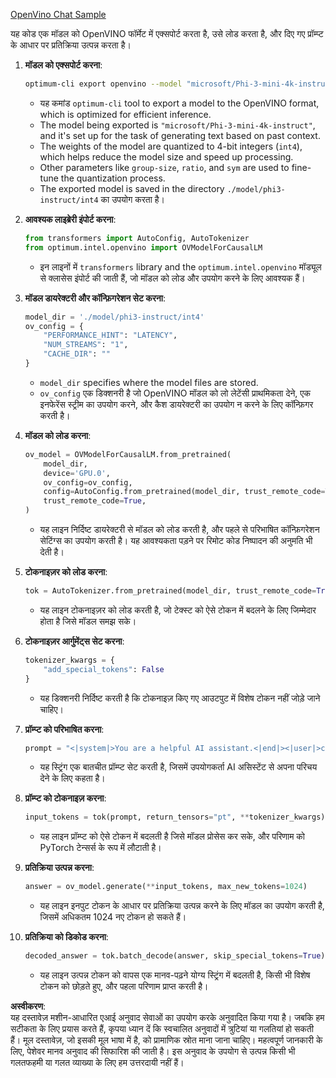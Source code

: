 [OpenVino Chat Sample](../../../../../../code/06.E2E/E2E_OpenVino_Chat_Phi3-instruct.ipynb)

यह कोड एक मॉडल को OpenVINO फॉर्मेट में एक्सपोर्ट करता है, उसे लोड करता है, और दिए गए प्रॉम्प्ट के आधार पर प्रतिक्रिया उत्पन्न करता है। 

1. **मॉडल को एक्सपोर्ट करना**:
   ```bash
   optimum-cli export openvino --model "microsoft/Phi-3-mini-4k-instruct" --task text-generation-with-past --weight-format int4 --group-size 128 --ratio 0.6 --sym --trust-remote-code ./model/phi3-instruct/int4
   ```
   - यह कमांड `optimum-cli` tool to export a model to the OpenVINO format, which is optimized for efficient inference.
   - The model being exported is `"microsoft/Phi-3-mini-4k-instruct"`, and it's set up for the task of generating text based on past context.
   - The weights of the model are quantized to 4-bit integers (`int4`), which helps reduce the model size and speed up processing.
   - Other parameters like `group-size`, `ratio`, and `sym` are used to fine-tune the quantization process.
   - The exported model is saved in the directory `./model/phi3-instruct/int4` का उपयोग करता है।

2. **आवश्यक लाइब्रेरी इंपोर्ट करना**:
   ```python
   from transformers import AutoConfig, AutoTokenizer
   from optimum.intel.openvino import OVModelForCausalLM
   ```
   - इन लाइनों में `transformers` library and the `optimum.intel.openvino` मॉड्यूल से क्लासेस इंपोर्ट की जाती हैं, जो मॉडल को लोड और उपयोग करने के लिए आवश्यक हैं।

3. **मॉडल डायरेक्टरी और कॉन्फ़िगरेशन सेट करना**:
   ```python
   model_dir = './model/phi3-instruct/int4'
   ov_config = {
       "PERFORMANCE_HINT": "LATENCY",
       "NUM_STREAMS": "1",
       "CACHE_DIR": ""
   }
   ```
   - `model_dir` specifies where the model files are stored.
   - `ov_config` एक डिक्शनरी है जो OpenVINO मॉडल को लो लेटेंसी प्राथमिकता देने, एक इनफेरेंस स्ट्रीम का उपयोग करने, और कैश डायरेक्टरी का उपयोग न करने के लिए कॉन्फ़िगर करती है।

4. **मॉडल को लोड करना**:
   ```python
   ov_model = OVModelForCausalLM.from_pretrained(
       model_dir,
       device='GPU.0',
       ov_config=ov_config,
       config=AutoConfig.from_pretrained(model_dir, trust_remote_code=True),
       trust_remote_code=True,
   )
   ```
   - यह लाइन निर्दिष्ट डायरेक्टरी से मॉडल को लोड करती है, और पहले से परिभाषित कॉन्फ़िगरेशन सेटिंग्स का उपयोग करती है। यह आवश्यकता पड़ने पर रिमोट कोड निष्पादन की अनुमति भी देती है।

5. **टोकनाइज़र को लोड करना**:
   ```python
   tok = AutoTokenizer.from_pretrained(model_dir, trust_remote_code=True)
   ```
   - यह लाइन टोकनाइज़र को लोड करती है, जो टेक्स्ट को ऐसे टोकन में बदलने के लिए जिम्मेदार होता है जिसे मॉडल समझ सके।

6. **टोकनाइज़र आर्गुमेंट्स सेट करना**:
   ```python
   tokenizer_kwargs = {
       "add_special_tokens": False
   }
   ```
   - यह डिक्शनरी निर्दिष्ट करती है कि टोकनाइज़ किए गए आउटपुट में विशेष टोकन नहीं जोड़े जाने चाहिए।

7. **प्रॉम्प्ट को परिभाषित करना**:
   ```python
   prompt = "<|system|>You are a helpful AI assistant.<|end|><|user|>can you introduce yourself?<|end|><|assistant|>"
   ```
   - यह स्ट्रिंग एक बातचीत प्रॉम्प्ट सेट करती है, जिसमें उपयोगकर्ता AI असिस्टेंट से अपना परिचय देने के लिए कहता है।

8. **प्रॉम्प्ट को टोकनाइज़ करना**:
   ```python
   input_tokens = tok(prompt, return_tensors="pt", **tokenizer_kwargs)
   ```
   - यह लाइन प्रॉम्प्ट को ऐसे टोकन में बदलती है जिसे मॉडल प्रोसेस कर सके, और परिणाम को PyTorch टेन्सर्स के रूप में लौटाती है।

9. **प्रतिक्रिया उत्पन्न करना**:
   ```python
   answer = ov_model.generate(**input_tokens, max_new_tokens=1024)
   ```
   - यह लाइन इनपुट टोकन के आधार पर प्रतिक्रिया उत्पन्न करने के लिए मॉडल का उपयोग करती है, जिसमें अधिकतम 1024 नए टोकन हो सकते हैं।

10. **प्रतिक्रिया को डिकोड करना**:
    ```python
    decoded_answer = tok.batch_decode(answer, skip_special_tokens=True)[0]
    ```
    - यह लाइन उत्पन्न टोकन को वापस एक मानव-पढ़ने योग्य स्ट्रिंग में बदलती है, किसी भी विशेष टोकन को छोड़ते हुए, और पहला परिणाम प्राप्त करती है।

**अस्वीकरण**:  
यह दस्तावेज़ मशीन-आधारित एआई अनुवाद सेवाओं का उपयोग करके अनुवादित किया गया है। जबकि हम सटीकता के लिए प्रयास करते हैं, कृपया ध्यान दें कि स्वचालित अनुवादों में त्रुटियां या गलतियां हो सकती हैं। मूल दस्तावेज़, जो इसकी मूल भाषा में है, को प्रामाणिक स्रोत माना जाना चाहिए। महत्वपूर्ण जानकारी के लिए, पेशेवर मानव अनुवाद की सिफारिश की जाती है। इस अनुवाद के उपयोग से उत्पन्न किसी भी गलतफहमी या गलत व्याख्या के लिए हम उत्तरदायी नहीं हैं।